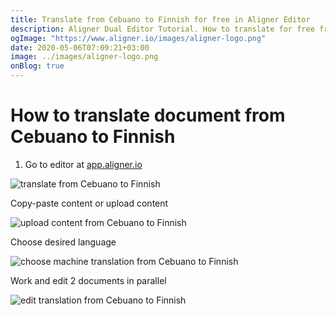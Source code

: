 ```yaml
---
title: Translate from Cebuano to Finnish for free in Aligner Editor
description: Aligner Dual Editor Tutorial. How to translate for free from Cebuano to Finnish. Aligner is multilingual document management platform. 
ogImage: "https://www.aligner.io/images/aligner-logo.png"
date: 2020-05-06T07:09:21+03:00
image: ../images/aligner-logo.png
onBlog: true
---
```


# How to translate document from Cebuano to Finnish

1. Go to editor at [app.aligner.io](https://app.aligner.io "Aligner App web page")

![translate from Cebuano to Finnish](../aligner-blank-editor.png "translate from Cebuano to Finnish")

Copy-paste content or upload content

![upload content from Cebuano to Finnish](../aligner-uploaded-document.png "upload content from Cebuano to Finnish")

Choose desired language

![choose machine translation from Cebuano to Finnish](../aligner-language-dropdown.png "choose machine translation from Cebuano to Finnish")

Work and edit 2 documents in parallel

![edit translation from Cebuano to Finnish](../aligner-double-sitded-editor.png "edit translation from Cebuano to Finnish")

